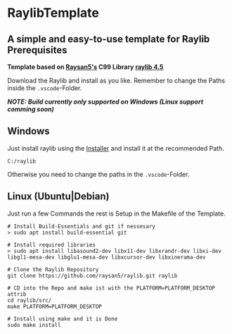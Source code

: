 # RaylibTemplate
A simple and easy-to-use template for Raylib
Prerequisites
---
**Template based on [Raysan5's](https://github.com/raysan5) C99 Library [raylib 4.5](https://github.com/raysan5/raylib/releases/tag/4.5.0)**

Download the Raylib and install as you like. Remember to change the Paths inside the ``.vscode``-Folder.

***NOTE: Build currently only supported on Windows (Linux support comming soon)***

Windows
---
Just install raylib using the [Installer](https://github.com/raysan5/raylib/releases/download/4.5.0/raylib_installer_v4.5.mingw.64bit.exe) and install it at the recommended Path.

```
C:/raylib
```
Otherwise you need to change the paths in the ``.vscode``-Folder.

Linux (Ubuntu|Debian)
---
Just run a few Commands the rest is Setup in the Makefile of the Template.

```
# Install Build-Essentials and git if nessesary
> sudo apt install build-essential git

# Install required libraries 
> sudo apt install libasound2-dev libx11-dev libxrandr-dev libxi-dev libgl1-mesa-dev libglu1-mesa-dev libxcursor-dev libxinerama-dev

# Clone the Raylib Repository
git clone https://github.com/raysan5/raylib.git raylib

# CD into the Repo and make ist with the PLATFORM=PLATFORM_DESKTOP attrib
cd raylib/src/
make PLATFORM=PLATFORM_DESKTOP

# Install using make and it is Done
sudo make install
```

